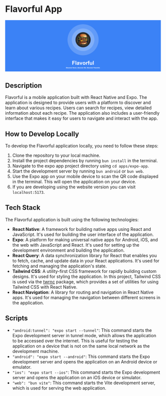 # Flavorful App

![Banner](./ss/banner.png)

## Description

Flavorful is a mobile application built with React Native and Expo. The application is designed to provide users with a platform to discover and learn about various recipes. Users can search for recipes, view detailed information about each recipe. The application also includes a user-friendly interface that makes it easy for users to navigate and interact with the app.

## How to Develop Locally

To develop the Flavorful application locally, you need to follow these steps:

1. Clone the repository to your local machine.
2. Install the project dependencies by running `bun install` in the terminal.
3. Navigate to the expo app project directory using `cd apps/expo-app`.
4. Start the development server by running `bun android` or `bun web`.
5. Use the Expo app on your mobile device to scan the QR code displayed in the terminal. This will open the application on your device.
6. If you are developing using the website version you can visit `localhost:5173`.

## Tech Stack

The Flavorful application is built using the following technologies:

- **React Native**: A framework for building native apps using React and JavaScript. It's used for building the user interface of the application.
- **Expo**: A platform for making universal native apps for Android, iOS, and the web with JavaScript and React. It's used for setting up the development environment and building the application.
- **React Query**: A data synchronization library for React that enables you to fetch, cache, and update data in your React applications. It's used for fetching and managing the application's state.
- **Tailwind CSS**: A utility-first CSS framework for rapidly building custom designs. It's used for styling the application. In this project, Tailwind CSS is used via the [twrnc](https://www.npmjs.com/package/twrnc) package, which provides a set of utilities for using Tailwind CSS with React Native.
- **React Navigation**: A library for routing and navigation in React Native apps. It's used for managing the navigation between different screens in the application.

## Scripts

- `"android:tunnel": "expo start --tunnel"`: This command starts the Expo development server in tunnel mode, which allows the application to be accessed over the internet. This is useful for testing the application on a device that is not on the same local network as the development machine.
- `"android": "expo start --android"`: This command starts the Expo development server and opens the application on an Android device or emulator.
- `"ios": "expo start --ios"`: This command starts the Expo development server and opens the application on an iOS device or simulator.
- `"web": "bun vite"`: This command starts the Vite development server, which is used for serving the web application.